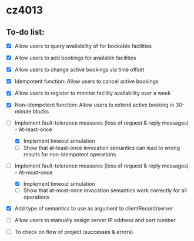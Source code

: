 # cz4013



## To-do list:

- [x] Allow users to query availability of for bookable facilities

- [x] Allow users to add bookings for available facilities

- [x] Allow users to change active bookings via time offset

- [x] Idempotent function: Allow users to cancel active bookings

- [x] Allow users to register to monitor facility availability over a week

- [x] Non-idempotent function: Allow users to extend active booking in 30-minute blocks

- [ ] Implement fault-tolerance measures (loss of request & reply messages) - At-least-once
    - [x] Implement timeout simulation
    - [ ] Show that at-least-once invocation semantics can lead to wrong results for non-idempotent operations

- [ ] Implement fault-tolerance measures (loss of request & reply messages) - At-most-once
    - [x] Implement timeout simulation
    - [ ] Show that at-most-once invocation semantics work correctly for all operations

- [x] Add type of semantics to use as argument to clientRecord/server

- [ ] Allow users to manually assign server IP address and port number

- [ ] To check on flow of project (successes & errors)
    

    
